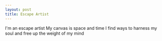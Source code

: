 ```yaml
---
layout: post
title: Escape Artist
---
```


I'm an escape artist
My canvas is space and time
I find ways to harness my soul
and free up the weight of my mind
